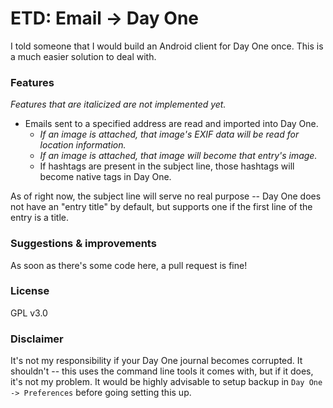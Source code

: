 # ETD: Email -> Day One

I told someone that I would build an Android client for Day One once. This is a much easier solution to deal with.

### Features

_Features that are italicized are not implemented yet._

* Emails sent to a specified address are read and imported into Day One.
	* _If an image is attached, that image's EXIF data will be read for location information._
	* _If an image is attached, that image will become that entry's image._
	* If hashtags are present in the subject line, those hashtags will become native tags in Day One.

As of right now, the subject line will serve no real purpose -- Day One does not have an "entry title" by default, but supports one if the first line of the entry is a title.

### Suggestions & improvements

As soon as there's some code here, a pull request is fine!

### License

GPL v3.0

### Disclaimer

It's not my responsibility if your Day One journal becomes corrupted. It shouldn't -- this uses the command line tools it comes with, but if it does, it's not my problem. It would be highly advisable to setup backup in ````Day One -> Preferences```` before going setting this up.